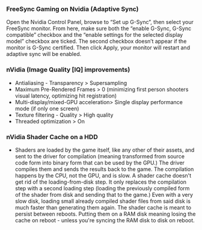 ### FreeSync Gaming on Nvidia (Adaptive Sync)

Open the Nvidia Control Panel, browse to “Set up G-Sync”, then select your FreeSync monitor. From here, make sure both the “enable G-Sync, G-Sync compatible” checkbox and the “enable settings for the selected display model” checkbox are ticked. The second checkbox doesn’t appear if the monitor is G-Sync certified. Then click Apply, your monitor will restart and adaptive sync will be enabled.


### nVidia (Image Quality [IQ] improvements)

* Antialiasing - Transparency > Supersampling
* Maximum Pre-Rendered Frames > 0 (minimizing first person shooters visual latency, optimizing hit registration)
* Multi-display/mixed-GPU acceleration> Single display performance mode (if only one screen)
* Texture filtering - Quality > High quality
* Threaded optimization > On


### nVidia Shader Cache on a HDD

* Shaders are loaded by the game itself, like any other of their assets, and sent to the driver for compilation (meaning transformed from source code form into binary form that can be used by the GPU.) The driver compiles them and sends the results back to the game. The compilation happens by the CPU, not the GPU, and is slow. A shader cache doesn't get rid of the loading-from-disk step. It only replaces the compilation step with a second loading step (loading the previously compiled form of the shader from disk and sending that to the game.) Even with a very slow disk, loading small already compiled shader files from said disk is much faster than generating them again. The shader cache is meant to persist between reboots. Putting them on a RAM disk meaning losing the cache on reboot - unless you're syncing the RAM disk to disk on reboot.